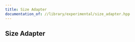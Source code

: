 ```yaml
---
title: Size Adapter
documentation_of: //library/experimental/size_adapter.hpp
---
```

## Size Adapter